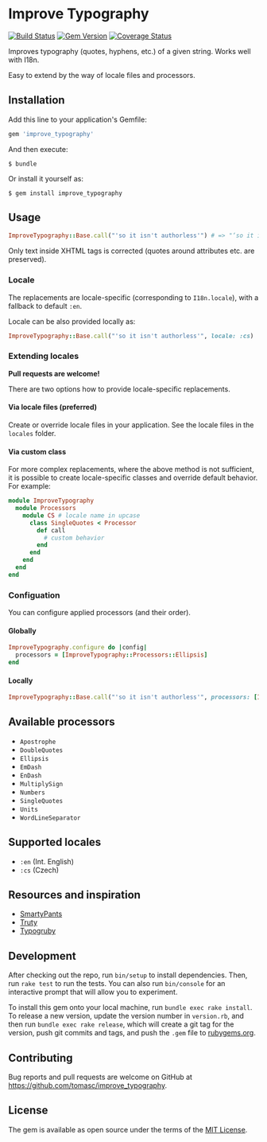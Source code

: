 # Improve Typography

[![Build Status](https://travis-ci.org/tomasc/improve_typography.svg)](https://travis-ci.org/tomasc/improve_typography) [![Gem Version](https://badge.fury.io/rb/improve_typography.svg)](http://badge.fury.io/rb/improve_typography) [![Coverage Status](https://img.shields.io/coveralls/tomasc/improve_typography.svg)](https://coveralls.io/r/tomasc/improve_typography)

Improves typography (quotes, hyphens, etc.) of a given string. Works well with I18n.

Easy to extend by the way of locale files and processors.

## Installation

Add this line to your application's Gemfile:

```ruby
gem 'improve_typography'
```

And then execute:

    $ bundle

Or install it yourself as:

    $ gem install improve_typography

## Usage

```ruby
ImproveTypography::Base.call("'so it isn't authorless'") # => "‘so it isn’t authorless’"
```

Only text inside XHTML tags is corrected (quotes around attributes etc. are preserved).

### Locale

The replacements are locale-specific (corresponding to `I18n.locale`), with a fallback to default `:en`.

Locale can be also provided locally as:

```ruby
ImproveTypography::Base.call("'so it isn't authorless'", locale: :cs)
```

### Extending locales

**Pull requests are welcome!**

There are two options how to provide locale-specific replacements.

#### Via locale files (preferred)

Create or override locale files in your application. See the locale files in the `locales` folder.

#### Via custom class

For more complex replacements, where the above method is not sufficient, it is possible to create locale-specific classes and override default behavior. For example:

```ruby
module ImproveTypography
  module Processors
    module CS # locale name in upcase
      class SingleQuotes < Processor
        def call
          # custom behavior
        end
      end
    end
  end
end
```

### Configuation

You can configure applied processors (and their order).

#### Globally

```ruby
ImproveTypography.configure do |config|
  processors = [ImproveTypography::Processors::Ellipsis]
end
```

#### Locally

```ruby
ImproveTypography::Base.call("'so it isn't authorless'", processors: [ImproveTypography::Processors::Ellipsis])
```

## Available processors

* `Apostrophe`
* `DoubleQuotes`
* `Ellipsis`
* `EmDash`
* `EnDash`
* `MultiplySign`
* `Numbers`
* `SingleQuotes`
* `Units`
* `WordLineSeparator`

## Supported locales

* `:en` (Int. English)
* `:cs` (Czech)

## Resources and inspiration

* [SmartyPants](https://michelf.ca/projects/php-smartypants)
* [Truty](https://github.com/mkj-is/Truty)
* [Typogruby](https://avdgaag.github.io/typogruby)

## Development

After checking out the repo, run `bin/setup` to install dependencies. Then, run `rake test` to run the tests. You can also run `bin/console` for an interactive prompt that will allow you to experiment.

To install this gem onto your local machine, run `bundle exec rake install`. To release a new version, update the version number in `version.rb`, and then run `bundle exec rake release`, which will create a git tag for the version, push git commits and tags, and push the `.gem` file to [rubygems.org](https://rubygems.org).

## Contributing

Bug reports and pull requests are welcome on GitHub at https://github.com/tomasc/improve_typography.


## License

The gem is available as open source under the terms of the [MIT License](http://opensource.org/licenses/MIT).
